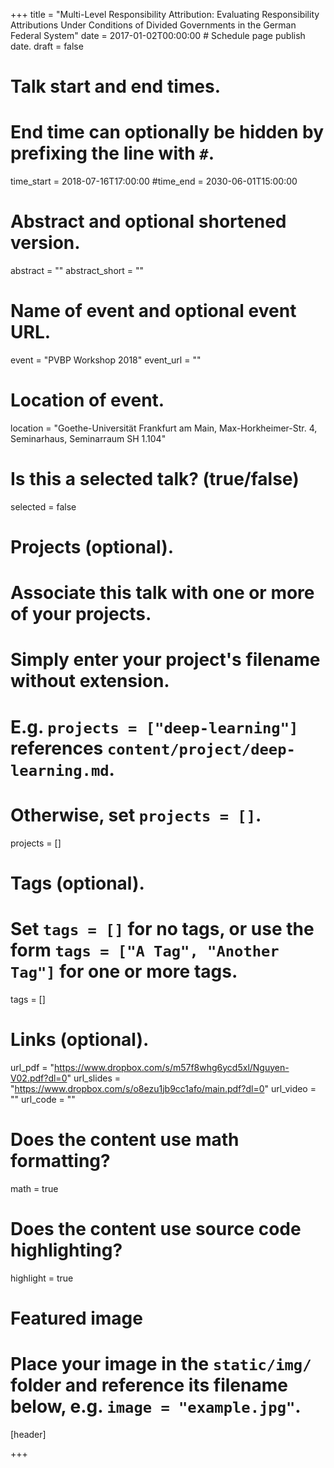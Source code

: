 +++
title = "Multi-Level Responsibility Attribution: Evaluating Responsibility Attributions Under Conditions of Divided Governments in the German Federal System"
date = 2017-01-02T00:00:00  # Schedule page publish date.
draft = false

# Talk start and end times.
#   End time can optionally be hidden by prefixing the line with `#`.
time_start = 2018-07-16T17:00:00
#time_end = 2030-06-01T15:00:00

# Abstract and optional shortened version.
abstract = ""
abstract_short = ""

# Name of event and optional event URL.
event = "PVBP Workshop 2018"
event_url = ""

# Location of event.
location = "Goethe-Universität Frankfurt am Main, Max-Horkheimer-Str. 4, Seminarhaus, Seminarraum SH 1.104"

# Is this a selected talk? (true/false)
selected = false

# Projects (optional).
#   Associate this talk with one or more of your projects.
#   Simply enter your project's filename without extension.
#   E.g. `projects = ["deep-learning"]` references `content/project/deep-learning.md`.
#   Otherwise, set `projects = []`.
projects = []

# Tags (optional).
#   Set `tags = []` for no tags, or use the form `tags = ["A Tag", "Another Tag"]` for one or more tags.
tags = []

# Links (optional).
url_pdf = "https://www.dropbox.com/s/m57f8whg6ycd5xl/Nguyen-V02.pdf?dl=0"
url_slides = "https://www.dropbox.com/s/o8ezu1jb9cc1afo/main.pdf?dl=0"
url_video = ""
url_code = ""

# Does the content use math formatting?
math = true

# Does the content use source code highlighting?
highlight = true

# Featured image
# Place your image in the `static/img/` folder and reference its filename below, e.g. `image = "example.jpg"`.
[header]


+++
